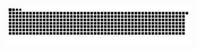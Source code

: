![](https://raw.githubusercontent.com/konentung/konentung/refs/heads/output/github-contribution-grid-snake.svg)
